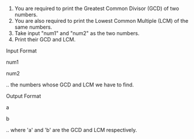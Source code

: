 1. You are required to print the Greatest Common Divisor (GCD) of two numbers.
2. You are also required to print the Lowest Common Multiple (LCM) of the same numbers.
3. Take input "num1" and "num2" as the two numbers.
4. Print their GCD and LCM.

Input Format

num1

num2

.. the numbers whose GCD and LCM we have to find.

Output Format

a

b

.. where 'a' and 'b' are the GCD and LCM respectively.